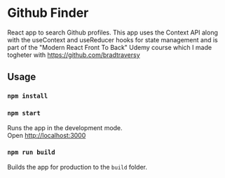 # Github Finder

React app to search Github profiles. This app uses the Context API along with the useContext and useReducer hooks for state management and is part of the "Modern React Front To Back" Udemy course which I made togheter with https://github.com/bradtraversy


## Usage

### `npm install`

### `npm start`

Runs the app in the development mode.<br>
Open [http://localhost:3000](http://localhost:3000)

### `npm run build`

Builds the app for production to the `build` folder.<br>
